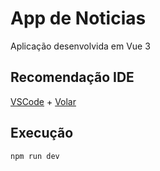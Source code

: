# App de Noticias

Aplicação desenvolvida em Vue 3

## Recomendação IDE

[VSCode](https://code.visualstudio.com/) + [Volar](https://marketplace.visualstudio.com/items?itemName=Vue.volar)

## Execução

```sh
npm run dev
```
